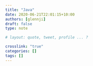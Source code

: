 ```yaml
---
title: "Java"
date: 2020-06-21T22:01:15+10:00
authors: [glennji]
draft: false
type: note

# layout: quote, tweet, profile ... ?

crosslink: "true"
categories: []
tags: []
---
```



